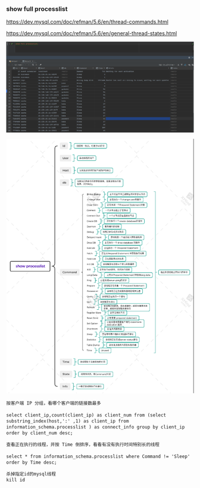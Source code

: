 ### show full processlist

https://dev.mysql.com/doc/refman/5.6/en/thread-commands.html

https://dev.mysql.com/doc/refman/5.6/en/general-thread-states.html

![](assets/markdown-img-paste-20210811105136582.png)


![](assets/markdown-img-paste-20210811122342914.png)


```code
按客户端 IP 分组，看哪个客户端的链接数最多

select client_ip,count(client_ip) as client_num from (select substring_index(host,':' ,1) as client_ip from  information_schema.processlist ) as connect_info group by client_ip order by client_num desc;

```

```code
查看正在执行的线程，并按 Time 倒排序，看看有没有执行时间特别长的线程

select * from information_schema.processlist where Command != 'Sleep' order by Time desc;

```

```code
杀掉指定id的mysql线程
kill id
```

